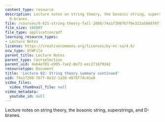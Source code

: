 ```yaml
---
content_type: resource
description: Lecture notes on string theory, the bosonic string, superstrings, and
  D-branes.
file: /courses/8-821-string-theory-fall-2008/74a1f200767f0e321a50d878f7dc41e0_lecture02.pdf
file_size: 166007
file_type: application/pdf
learning_resource_types:
- Lecture Notes
license: https://creativecommons.org/licenses/by-nc-sa/4.0/
ocw_type: OCWFile
parent_title: Lecture Notes
parent_type: CourseSection
parent_uid: 4ab4ef81-e995-7ae2-8e73-eec271679242
resourcetype: Document
title: 'Lecture 02: String theory summary continued'
uid: 74a1f200-767f-0e32-1a50-d878f7dc41e0
video_files:
  video_thumbnail_file: null
video_metadata:
  youtube_id: null
---
```

Lecture notes on string theory, the bosonic string, superstrings, and D-branes.